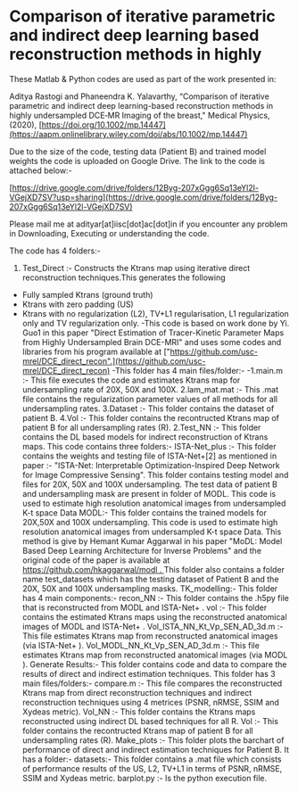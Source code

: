 # Comparison of iterative parametric and indirect deep learning based reconstruction methods in highly
These Matlab & Python codes are used as part of the work presented in:

Aditya Rastogi and Phaneendra K. Yalavarthy, “Comparison of iterative parametric and indirect deep learning-based reconstruction methods in highly undersampled DCE‐MR Imaging of the breast," Medical Physics, (2020), [https://doi.org/10.1002/mp.14447](https://aapm.onlinelibrary.wiley.com/doi/abs/10.1002/mp.14447)



Due to the size of the code, testing data (Patient B) and trained model weights the code is uploaded on Google Drive. The link to the code is attached below:-

[https://drive.google.com/drive/folders/12Byg-207xGgg6Sq13eYl2l-VGejXD7SV?usp=sharing](https://drive.google.com/drive/folders/12Byg-207xGgg6Sq13eYl2l-VGejXD7SV)

Please mail me at adityar[at]iisc[dot]ac[dot]in if you encounter any problem in Downloading, Executing or understanding the code.

The code has 4 folders:-

1. Test_Direct :- Constructs the Ktrans map using iterative direct reconstruction techniques.This generates the following
  - Fully sampled Ktrans (ground truth)
  - Ktrans with zero padding (US)
  - Ktrans with no regularization (L2), TV+L1 regularisation, L1 regularization only and TV regularization only.
  -This code is based on work done by Yi. Guo1 in this paper "Direct Estimation of Tracer-Kinetic Parameter Maps from Highly Undersampled Brain DCE-MRI" and uses    some codes and libraries from his program available at ["https://github.com/usc-mrel/DCE_direct_recon".](https://github.com/usc-mrel/DCE_direct_recon)
  -This folder has 4 main files/folder:-
 -1.main.m  :-  This file executes the code and estimates Ktrans map for undersampling rate of 20X, 50X and 100X.
 2.lam_mat.mat :- This .mat file contains the regularization parameter values of all methods for all undersampling rates.
 3.Dataset :- This folder contains the dataset of patient B.
 4.Vol :-  This folder contains the recontructed Ktrans map of patient B for all undersampling rates (R).
2.Test_NN :-  This folder contains the DL based models for indirect reconstruction of Ktrans maps. This code contains three folders:-
ISTA-Net_plus :- This folder contains the weights and testing file of ISTA-Net+[2]  as mentioned in paper :- "ISTA-Net: Interpretable Optimization-Inspired Deep Network for Image Compressive Sensing". This folder contains testing model and files for 20X, 50X and 100X undersampling. The test data of patient B and undersampling mask are present in folder of MODL.  This code is used to estimate high resolution anatomical images from undersampled K-t space Data
MODL:- This folder contains the trained models for 20X,50X and 100X undersampling. This code is used to estimate high resolution anatomical images from undersampled K-t space Data. This method is give by Hemant Kumar Aggarwal in his paper "MoDL: Model Based Deep Learning Architecture for Inverse Problems" and the original code of the paper is available at  [https://github.com/hkaggarwal/modl . ](https://github.com/hkaggarwal/modl)
This folder also contains a folder name test_datasets which has the testing dataset of Patient B and the 20X, 50X and 100X undersampling masks.
TK_modelling:- This folder has 4 main components:-
recon_NN :- This folder contains the .h5py file that is reconstructed from MODL and ISTA-Net+ .
vol :- This folder contains the estimated Ktrans maps using the reconstructed anatomical images of MODL and ISTA-Net+ .
Vol_ISTA_NN_Kt_Vp_SEN_AD_3d.m :- This file estimates Ktrans map from reconstructed anatomical images  (via ISTA-Net+ ).
Vol_MODL_NN_Kt_Vp_SEN_AD_3d.m :- This file estimates Ktrans map from reconstructed anatomical images  (via MODL ).
Generate Results:- This folder contains code and data to compare the results of direct and indirect estimation techniques. This folder has 3 main files/folders:-
compare.m :- This file compares the reconstructed Ktrans map from direct reconstruction techniques and indirect reconstruction techniques using 4 metrices (PSNR, nRMSE, SSIM and Xydeas metric).
Vol_NN :- This folder contains the Ktrans maps reconstructed using indirect DL based techniques for all R.
Vol :- This folder contains the recontructed Ktrans map of patient B for all undersampling rates (R).
Make_plots :- This folder plots the barchart of performance of direct and indirect estimation techniques for Patient B. It has a folder:-
datasets:- This folder contains a .mat file which consists of performance results of the US, L2, TV+L1 in terms of PSNR, nRMSE, SSIM and Xydeas metric.
barplot.py :- Is the python execution file.
